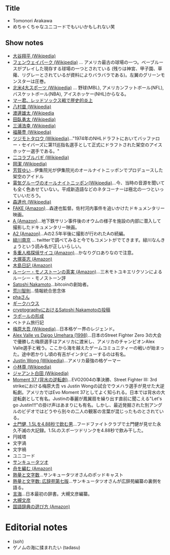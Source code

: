 
## Title
- Tomonori Arakawa
- めちゃくちゃなユニコードでもいいかもしれない笑

## Show notes
- [大谷翔平 (Wikipedia)](https://ja.wikipedia.org/wiki/%E5%A4%A7%E8%B0%B7%E7%BF%94%E5%B9%B3)
- [フェンウェイパーク (Wikipedia)](https://ja.wikipedia.org/wiki/%E3%83%95%E3%82%A7%E3%83%B3%E3%82%A6%E3%82%A7%E3%82%A4%E3%83%BB%E3%83%91%E3%83%BC%E3%82%AF) ... アメリカ最古の球場の一つ。ベーブルースがプレイした現存する球場の一つとされている (残りは神宮、甲子園、草薙、リグレーとされているが資料によりバラバラである)。左翼のグリーンモンスターは圧巻。
- [北米4大スポーツ (Wikipedia)](https://ja.wikipedia.org/wiki/%E5%8C%97%E7%B1%B34%E5%A4%A7%E3%83%97%E3%83%AD%E3%82%B9%E3%83%9D%E3%83%BC%E3%83%84%E3%83%AA%E3%83%BC%E3%82%B0) ... 野球(MBL), アメリカンフットボール(NFL), バスケットボール(NBA), アイスホッケー(NHL)からなる。
- [マー君、レッドソックス戦で歴史的炎上](https://www.sanspo.com/baseball/news/20190726/mlb19072614360015-n1.html)
- [八村塁 (Wikipedia)](https://ja.wikipedia.org/wiki/%E5%85%AB%E6%9D%91%E5%A1%81)
- [渡邊雄太 (Wikipedia](https://ja.wikipedia.org/wiki/%E6%B8%A1%E9%82%8A%E9%9B%84%E5%A4%AA)
- [田臥勇太 (Wikipedia)](https://ja.wikipedia.org/wiki/%E7%94%B0%E8%87%A5%E5%8B%87%E5%A4%AA)
- [三浦浩幸 (Wikipedia)](https://ja.wikipedia.org/wiki/%E4%B8%89%E6%B5%A6%E6%B5%A9%E5%B9%B8)
- [福藤豊 (Wikipedia)](https://ja.wikipedia.org/wiki/%E7%A6%8F%E8%97%A4%E8%B1%8A)
- [ツジモトタロウ (Wikipedia)](https://ja.wikipedia.org/wiki/%E3%83%84%E3%82%B8%E3%83%A2%E3%83%88%E3%83%BB%E3%82%BF%E3%83%AD%E3%82%A6)..."1974年のNHLドラフトにおいてバッファロー・セイバーズに第11巡指名選手として正式にドラフトされた架空のアイスホッケー選手である。"
- [二コラブルバギ (Wikipedia)](https://ja.wikipedia.org/wiki/%E3%83%8B%E3%82%B3%E3%83%A9%E3%83%BB%E3%83%96%E3%83%AB%E3%83%90%E3%82%AD)
- [岡潔 (Wikipedia)](https://ja.wikipedia.org/wiki/%E5%B2%A1%E6%BD%94)
- [芳賀ゆい](https://ja.wikipedia.org/wiki/%E8%8A%B3%E8%B3%80%E3%82%86%E3%81%84)...伊集院光が伊集院光のオールナイトニッポンでプロデュースした架空のアイドル
- [電気グルーヴのオールナイトニッポン(Wikipedia)](https://ja.wikipedia.org/wiki/%E9%9B%BB%E6%B0%97%E3%82%B0%E3%83%AB%E3%83%BC%E3%83%B4%E3%81%AE%E3%82%AA%E3%83%BC%E3%83%AB%E3%83%8A%E3%82%A4%E3%83%88%E3%83%8B%E3%83%83%E3%83%9D%E3%83%B3)...今、当時の音源を聞いても全く色あせていない。平成新造語などのネタコーナーは極北の一つといっていいだろう。
- [森達也 (Wikipedia)](https://ja.wikipedia.org/wiki/%E6%A3%AE%E9%81%94%E4%B9%9F)
- [FAKE (Amazon)](https://www.amazon.co.jp/FAKE-%E3%83%87%E3%82%A3%E3%83%AC%E3%82%AF%E3%82%BF%E3%83%BC%E3%82%BA%E3%83%BB%E3%82%AB%E3%83%83%E3%83%88%E7%89%88-DVD-%E6%A3%AE%E9%81%94%E4%B9%9F/dp/B01N4162C0)...森達也監督。佐村河内事件を追いかけたドキュメンタリー映画。
- [A (Amazon)](https://www.amazon.co.jp/DVD-ドキュメンタリー映画/dp/B00009P68I/)...地下鉄サリン事件後のオウムの様子を施設の内部に潜入して撮影したドキュメンタリー映画。
- [A2 (Amazon)](https://www.amazon.co.jp/A2-DVD-%E3%83%89%E3%82%AD%E3%83%A5%E3%83%A1%E3%83%B3%E3%82%BF%E3%83%AA%E3%83%BC%E6%98%A0%E7%94%BB/dp/B00009P68J/)...Aの2.5年半後に撮影が行われたAの続編。
- [緑川南京](https://twitter.com/search?q=%E7%B7%91%E5%B7%9D%E5%8D%97%E4%BA%AC&src=typed_query&f=live) ... twitterで調べてみると今でもコメントがでてきます。緑川なんきょうという読み名が正しいらしい。
- [多重人格探偵サイコ (Amazon)](https://www.amazon.co.jp/%E5%A4%9A%E9%87%8D%E4%BA%BA%E6%A0%BC%E6%8E%A2%E5%81%B5%E3%82%B5%E3%82%A4%E3%82%B3-%E8%A7%92%E5%B7%9D%E3%82%B3%E3%83%9F%E3%83%83%E3%82%AF%E3%82%B9%E3%83%BB%E3%82%A8%E3%83%BC%E3%82%B9-%E7%94%B0%E5%B3%B6-%E6%98%AD%E5%AE%87%C3%97%E5%A4%A7%E5%A1%9A-%E8%8B%B1%E5%BF%97-ebook/dp/B0093G7MJE)...かなりグロありなので注意。
- [大塚英志 (Amazon)](https://ja.wikipedia.org/wiki/%E5%A4%A7%E5%A1%9A%E8%8B%B1%E5%BF%97)
- [木島日記 (Amazon)](https://www.amazon.co.jp/%E6%9C%A8%E5%B3%B6%E6%97%A5%E8%A8%98-%E8%A7%92%E5%B7%9D%E6%96%87%E5%BA%AB-%E5%A4%A7%E5%A1%9A-%E8%8B%B1%E5%BF%97/dp/4041062683/)
- [ルーシー・モノストーンの真実 (Amazon)](https://www.amazon.co.jp/%E3%83%AB%E3%83%BC%E3%82%B7%E3%83%BC%E3%83%BB%E3%83%A2%E3%83%8E%E3%82%B9%E3%83%88%E3%83%BC%E3%83%B3%E3%81%AE%E7%9C%9F%E5%AE%9F-%E4%B8%89%E6%9C%A8%E3%83%BB%E3%83%A2%E3%83%88%E3%83%A6%E3%82%AD%E3%83%BB%E3%82%A8%E3%83%AA%E3%82%AF%E3%82%BD%E3%83%B3/dp/4048837540)...三木モトユキエリクソンによるルーシー・モノストーン評
- [Satoshi Nakamoto](https://en.wikipedia.org/wiki/Satoshi_Nakamoto)...bitcoinの創始者。
- [荒川智則](http://www.cbc-net.com/topic/2010/11/arakawa-tomonori/)...情報統合思念体
- [phaさん](http://pha.hateblo.jp/)
- [ギークハウス](https://geekhouse.github.io/rooms/)
- [cryptographyにおけるSatoshi Nakamotoの投稿](https://www.mail-archive.com/search?l=cryptography@metzdowd.com&q=from:%22Satoshi+Nakamoto%22)
- [ラポールの形成](https://life-and-mind.com/rapport-making-secret-477)
- ベトナム旅行記
- [梅原大吾 (Wikipedia)](https://ja.wikipedia.org/wiki/%E6%A2%85%E5%8E%9F%E5%A4%A7%E5%90%BE)...日本格ゲー界のレジェンド。
- [Alex Valle vs Daigo Umehara (1998)](https://www.youtube.com/watch?v=teqRBXhEiaY)...日本のStreet Fighter Zero 3の大会で優勝した梅原選手はアメリカに渡米し、アメリカのチャンピオンAlex Valle選手と戦う。ここから海を越えたゲームコミュニティーの戦いが始まった。途中若かりし頃の有吉がインタビューするのは有名。
- [Justin Wong (Wikipedia)](https://en.wikipedia.org/wiki/Justin_Wong)...アメリカ最強の格ゲーマー
- [小林尊 (Wikipedia)](https://ja.wikipedia.org/wiki/%E5%B0%8F%E6%9E%97%E5%B0%8A)
- [ジャアント白田 (Wikipedia)](https://ja.wikipedia.org/wiki/%E7%99%BD%E7%94%B0%E4%BF%A1%E5%B9%B8)
- [Moment 37 (背水の逆転劇)](https://www.youtube.com/watch?v=JzS96auqau0)...EVO2004の準決勝、Street Fighter III: 3rd strikeにおける梅原大吾 vs Justin Wongの試合でウメハラ選手が見せた大逆転劇。アメリカではEvo Moment 37としてよく知られる。日本では背水の大逆転劇として有名。Justinの春麗が鳳翼扇を繰り出す直前に聞こえる"Let's go Justin!!!"の掛け声はあまりにも有名。しかし、最近発掘された別アングルのビデオではどうやら別々の二人の観客の言葉が混じったものとされている。
- [土門健, 1.5Lを4.88秒で飲む男](https://www.youtube.com/watch?v=aT5GUtkRa8s)...フードファイトクラブで土門健が見せた永久不滅の大記録。1.5Lのスポーツドリンクを4.88秒で飲み干した。
- 円城塔
- 文字渦
- 文字禍
- ユニコード
- [サンキュータツオ](https://ja.wikipedia.org/wiki/%E3%82%B5%E3%83%B3%E3%82%AD%E3%83%A5%E3%83%BC%E3%82%BF%E3%83%84%E3%82%AA)
- [舟を編む (Amazon)](https://www.amazon.co.jp/%E8%88%9F%E3%82%92%E7%B7%A8%E3%82%80-%E4%B8%89%E6%B5%A6-%E3%81%97%E3%82%92%E3%82%93/dp/4334927769)
- [熱量と文字数](https://netsumoji.com/)...サンキュータツオさんのポッドキャスト
- [熱量と文字数: 広辞苑第七版](https://www.youtube.com/watch?v=s4AU6E2QbRU)...サンキュータツオさんが広辞苑編纂の裏側を語る。
- [言海](https://ja.wikipedia.org/wiki/%E8%A8%80%E6%B5%B7)...日本最初の辞書。大槻文彦編纂。
- [大槻文彦](https://ja.wikipedia.org/wiki/%E5%A4%A7%E6%A7%BB%E6%96%87%E5%BD%A6)
- [国語辞典の遊び方 (Amazon)](https://www.amazon.co.jp/dp/B01NCA3T62/)

# Editorial notes
- (soh)
- ゲノムの海に揉まれたい (tadasu)
